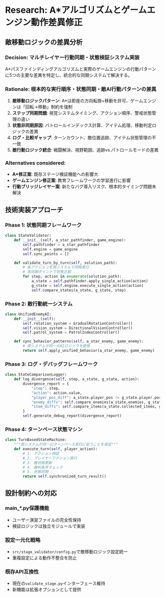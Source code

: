 # Research: A*アルゴリズムとゲームエンジン動作差異修正

## 敵移動ロジックの差異分析

### Decision: マルチレイヤー行動同期・状態検証システム実装
A*パスファインディングアルゴリズムと実際のゲームエンジンの行動パターンに5つの主要な差異を特定し、統合的な同期システムで解決する。

### Rationale: 根本的な実行順序・状態同期・敵AI行動パターンの差異
1. **敵移動ロジックパターン**: A*は即座の方向転換+移動を許可、ゲームエンジンは「回転→移動」制約を強制
2. **ステップ同期問題**: 視覚システムタイミング、アクション順序、警戒状態管理の違い
3. **状態非同期原因**: パトロールインデックス計算、アイテム処理、移動判定ロジックの差異
4. **ログ・比較ギャップ**: ターンカウント、敵位置追跡、アイテム状態管理の不一致
5. **敵行動ロジック統合**: 戦闘解決、視野範囲、追跡vs.パトロールモードの差異

### Alternatives considered:
- **A*修正案**: 既存ステージ検証機能への影響大
- **ゲームエンジン修正案**: 教育フレームワークの学習進行に影響
- **行動ブリッジレイヤー案**: 新たなバグ導入リスク、根本的タイミング問題未解決

## 技術実装アプローチ

### Phase 1: 状態同期フレームワーク
```python
class StateValidator:
    def __init__(self, a_star_pathfinder, game_engine):
        self.pathfinder = a_star_pathfinder
        self.engine = game_engine
        self.sync_points = []

    def validate_turn_by_turn(self, solution_path):
        # 各アクションを両システムで同時実行
        # 各同期ポイントで状態比較
        for step, action in enumerate(solution_path):
            a_state = self.pathfinder.apply_single_action(action)
            g_state = self.engine.execute_single_action(action)
            self.compare_states(a_state, g_state, step)
```

### Phase 2: 敵行動統一システム
```python
class UnifiedEnemyAI:
    def __init__(self):
        self.rotation_system = GradualRotationController()
        self.vision_system = DirectionalVisionController()
        self.patrol_system = PatrolIndexController()

    def sync_behavior_patterns(self, a_star_enemy, game_enemy):
        # 両システムが同一のAIロジックを使用
        return self.apply_unified_behavior(a_star_enemy, game_enemy)
```

### Phase 3: ログ・デバッグフレームワーク
```python
class StateComparisonLogger:
    def log_divergence(self, step, a_state, g_state, action):
        divergence_report = {
            "step": step,
            "action": action.value,
            "player_pos_diff": a_state.player_pos != g_state.player.position,
            "enemy_diffs": self.compare_enemies(a_state.enemies, g_state.enemies),
            "item_diffs": self.compare_items(a_state.collected_items, g_state.items)
        }
        self.generate_debug_report(divergence_report)
```

### Phase 4: ターンベース状態マシン
```python
class TurnBasedStateMachine:
    """両システムが同一のターンベース実行に従うことを保証"""
    def execute_turn(self, player_action):
        # 1. アクション検証
        # 2. プレイヤーアクション実行
        # 3. 敵状態更新
        # 4. 勝利条件チェック
        # 5. 状態同期
        return self.synchronized_turn_result()
```

## 設計制約への対応

### main_*.py保護機能
- ユーザー演習ファイルの完全性保持
- 検証ロジックは独立モジュールで実装

### 設定一元化戦略
- `src/stage_validator/config.py`で敵移動ロジック設定統一
- 重複設定による動作不整合を防止

### 既存API互換性
- 現在の`validate_stage.py`インターフェース維持
- 新機能は拡張オプションとして提供